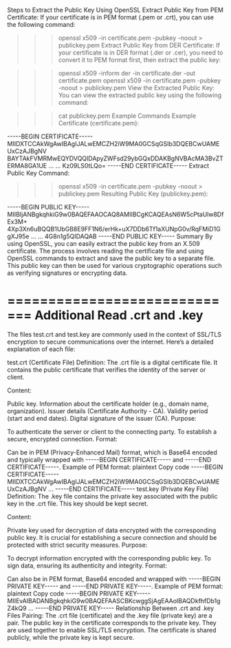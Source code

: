 Steps to Extract the Public Key
Using OpenSSL
Extract Public Key from PEM Certificate:
If your certificate is in PEM format (.pem or .crt), you can use the following command:

>>> openssl x509 -in certificate.pem -pubkey -noout > publickey.pem
Extract Public Key from DER Certificate:
If your certificate is in DER format (.der or .cer), you need to convert it to PEM format first, then extract the public key:



>>> openssl x509 -inform der -in certificate.der -out certificate.pem
>>> openssl x509 -in certificate.pem -pubkey -noout > publickey.pem
View the Extracted Public Key:
You can view the extracted public key using the following command:


>>> cat publickey.pem
Example Commands
Example Certificate (certificate.pem):


-----BEGIN CERTIFICATE-----
MIIDXTCCAkWgAwIBAgIJALwEMCZH2iW9MA0GCSqGSIb3DQEBCwUAMEUxCzAJBgNV
BAYTAkFVMRMwEQYDVQQIDApyZWFsd29ybGQxDDAKBgNVBAcMA3BvZTERMA8GA1UE
...
...
Kz09LS0tLQo=
-----END CERTIFICATE-----
Extract Public Key Command:


>>> openssl x509 -in certificate.pem -pubkey -noout > publickey.pem
Resulting Public Key (publickey.pem):


-----BEGIN PUBLIC KEY-----
MIIBIjANBgkqhkiG9w0BAQEFAAOCAQ8AMIIBCgKCAQEAsN6W5cPtaUlw8DfEx3M+
4Xp3Xn6uBQQB1UbGB8E9FF1N6/erHk+uX7DDb6Tf1aXUNpG0v/RqFMiD1GgXJ95e
...
...
4G8n1g5QIDAQAB
-----END PUBLIC KEY-----
Summary
By using OpenSSL, you can easily extract the public key from an X.509 certificate. The process involves reading the certificate file and using OpenSSL commands to extract and save the public key to a separate file. This public key can then be used for various cryptographic operations such as verifying signatures or encrypting data.


=============================
Additional Read .crt and .key
=============================

The files test.crt and test.key are commonly used in the context of SSL/TLS encryption to secure communications over the internet. Here’s a detailed explanation of each file:

test.crt (Certificate File)
Definition: The .crt file is a digital certificate file. It contains the public certificate that verifies the identity of the server or client.

Content:

Public key.
Information about the certificate holder (e.g., domain name, organization).
Issuer details (Certificate Authority - CA).
Validity period (start and end dates).
Digital signature of the issuer (CA).
Purpose:

To authenticate the server or client to the connecting party.
To establish a secure, encrypted connection.
Format:

Can be in PEM (Privacy-Enhanced Mail) format, which is Base64 encoded and typically wrapped with -----BEGIN CERTIFICATE----- and -----END CERTIFICATE-----.
Example of PEM format:
plaintext
Copy code
-----BEGIN CERTIFICATE-----
MIIDXTCCAkWgAwIBAgIJALwEMCZH2iW9MA0GCSqGSIb3DQEBCwUAMEUxCzAJBgNV
...
-----END CERTIFICATE-----
test.key (Private Key File)
Definition: The .key file contains the private key associated with the public key in the .crt file. This key should be kept secret.

Content:

Private key used for decryption of data encrypted with the corresponding public key.
It is crucial for establishing a secure connection and should be protected with strict security measures.
Purpose:

To decrypt information encrypted with the corresponding public key.
To sign data, ensuring its authenticity and integrity.
Format:

Can also be in PEM format, Base64 encoded and wrapped with -----BEGIN PRIVATE KEY----- and -----END PRIVATE KEY-----.
Example of PEM format:
plaintext
Copy code
-----BEGIN PRIVATE KEY-----
MIIEvAIBADANBgkqhkiG9w0BAQEFAASCBKcwggSjAgEAAoIBAQDkfhfDb1gZ4kQ9
...
-----END PRIVATE KEY-----
Relationship Between .crt and .key Files
Pairing:
The .crt file (certificate) and the .key file (private key) are a pair. The public key in the certificate corresponds to the private key.
They are used together to enable SSL/TLS encryption. The certificate is shared publicly, while the private key is kept secure.